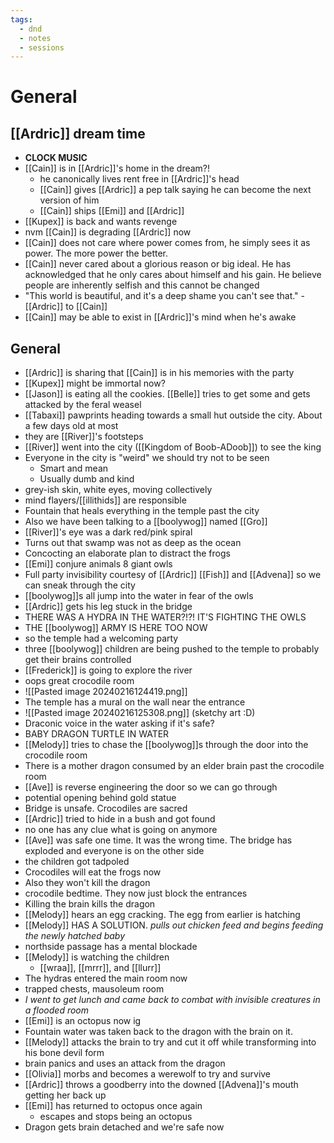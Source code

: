 ```yaml
---
tags:
  - dnd
  - notes
  - sessions
---
```

# General
## [[Ardric]] dream time
- **CLOCK MUSIC**
- [[Cain]] is in [[Ardric]]'s home in the dream?!
	- he canonically lives rent free in [[Ardric]]'s head
	- [[Cain]] gives [[Ardric]] a pep talk saying he can become the next version of him
	- [[Cain]] ships [[Emi]] and [[Ardric]] 
- [[Kupex]] is back and wants revenge
- nvm [[Cain]] is degrading [[Ardric]] now
- [[Cain]] does not care where power comes from, he simply sees it as power. The more power the better.
- [[Cain]] never cared about a glorious reason or big ideal. He has acknowledged that he only cares about himself and his gain. He believe people are inherently selfish and this cannot be changed
- "This world is beautiful, and it's a deep shame you can't see that." - [[Ardric]] to [[Cain]]
- [[Cain]] may be able to exist in [[Ardric]]'s mind when he's awake
## General
- [[Ardric]] is sharing that [[Cain]] is in his memories with the party
- [[Kupex]] might be immortal now?
- [[Jason]] is eating all the cookies. [[Belle]] tries to get some and gets attacked by the feral weasel
- [[Tabaxi]] pawprints heading towards a small hut outside the city. About a few days old at most
- they are [[River]]'s footsteps
- [[River]] went into the city ([[Kingdom of Boob-ADoob]]) to see the king
- Everyone in the city is "weird" we should try not to be seen
	- Smart and mean
	- Usually dumb and kind
- grey-ish skin, white eyes, moving collectively
- mind flayers/[[illithids]] are responsible
- Fountain that heals everything in the temple past the city
- Also we have been talking to a [[boolywog]] named [[Gro]]
- [[River]]'s eye was a dark red/pink spiral
- Turns out that swamp was not as deep as the ocean
- Concocting an elaborate plan to distract the frogs
- [[Emi]] conjure animals 8 giant owls
- Full party invisibility courtesy of [[Ardric]] [[Fish]] and [[Advena]] so we can sneak through the city
- [[boolywog]]s all jump into the water in fear of the owls
- [[Ardric]] gets his leg stuck in the bridge
- THERE WAS A HYDRA IN THE WATER?!?! IT'S FIGHTING THE OWLS
- THE [[boolywog]] ARMY IS HERE TOO NOW
- so the temple had a welcoming party
- three [[boolywog]] children are being pushed to the temple to probably get their brains controlled
- [[Frederick]] is going to explore the river
- oops great crocodile room
- ![[Pasted image 20240216124419.png]]
- The temple has a mural on the wall near the entrance
- ![[Pasted image 20240216125308.png]] (sketchy art :D)
- Draconic voice in the water asking if it's safe?
- BABY DRAGON TURTLE IN WATER
- [[Melody]] tries to chase the [[boolywog]]s through the door into the crocodile room
- There is a mother dragon consumed by an elder brain past the crocodile room
- [[Ave]] is reverse engineering the door so we can go through
- potential opening behind gold statue
- Bridge is unsafe. Crocodiles are sacred
- [[Ardric]] tried to hide in a bush and got found
- no one has any clue what is going on anymore
- [[Ave]] was safe one time. It was the wrong time. The bridge has exploded and everyone is on the other side
- the children got tadpoled
- Crocodiles will eat the frogs now
- Also they won't kill the dragon
- crocodile bedtime. They now just block the entrances
- Killing the brain kills the dragon
- [[Melody]] hears an egg cracking. The egg from earlier is hatching
- [[Melody]] HAS A SOLUTION. *pulls out chicken feed and begins feeding the newly hatched baby*
- northside passage has a mental blockade
- [[Melody]] is watching the children
	- [[wraa]], [[mrrr]], and [[llurr]]
- The hydras entered the main room now
- trapped chests, mausoleum room
- *I went to get lunch and came back to combat with invisible creatures in a flooded room*
- [[Emi]] is an octopus now ig
- Fountain water was taken back to the dragon with the brain on it.
- [[Melody]] attacks the brain to try and cut it off while transforming into his bone devil form
- brain panics and uses an attack from the dragon
- [[Olivia]] morbs and becomes a werewolf to try and survive
- [[Ardric]] throws a goodberry into the downed [[Advena]]'s mouth getting her back up
- [[Emi]] has returned to octopus once again
	- escapes and stops being an octopus
- Dragon gets brain detached and we're safe now